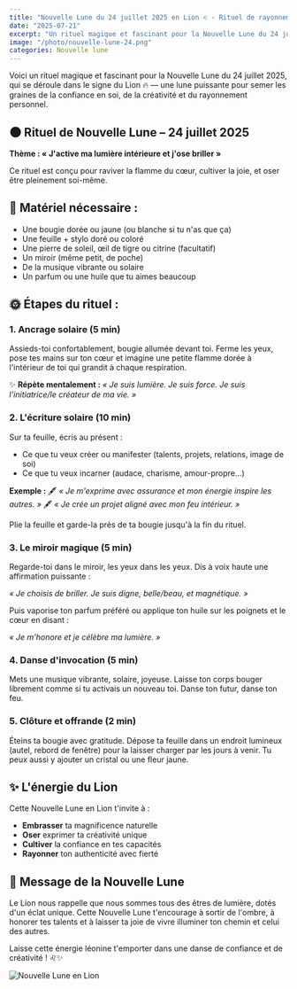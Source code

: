 ```yaml
---
title: "Nouvelle Lune du 24 juillet 2025 en Lion ♌ - Rituel de rayonnement 🌑"
date: "2025-07-21"
excerpt: "Un rituel magique et fascinant pour la Nouvelle Lune du 24 juillet 2025, qui se déroule dans le signe du Lion 🔥 — une lune puissante pour semer les graines de la confiance en soi, de la créativité et du rayonnement personnel."
image: "/photo/nouvelle-lune-24.png"
categories: Nouvelle lune
---
```


Voici un rituel magique et fascinant pour la Nouvelle Lune du 24 juillet 2025, qui se déroule dans le signe du Lion 🔥 — une lune puissante pour semer les graines de la confiance en soi, de la créativité et du rayonnement personnel.

## 🌑 Rituel de Nouvelle Lune – 24 juillet 2025

**Thème : « J'active ma lumière intérieure et j'ose briller »**

Ce rituel est conçu pour raviver la flamme du cœur, cultiver la joie, et oser être pleinement soi-même.

## 🌟 Matériel nécessaire :

- Une bougie dorée ou jaune (ou blanche si tu n'as que ça)
- Une feuille + stylo doré ou coloré
- Une pierre de soleil, œil de tigre ou citrine (facultatif)
- Un miroir (même petit, de poche)
- De la musique vibrante ou solaire
- Un parfum ou une huile que tu aimes beaucoup

## 🌞 Étapes du rituel :

### 1. Ancrage solaire (5 min)

Assieds-toi confortablement, bougie allumée devant toi.
Ferme les yeux, pose tes mains sur ton cœur et imagine une petite flamme dorée à l'intérieur de toi qui grandit à chaque respiration.

✨ **Répète mentalement :**
_« Je suis lumière. Je suis force. Je suis l'initiatrice/le créateur de ma vie. »_

### 2. L'écriture solaire (10 min)

Sur ta feuille, écris au présent :

- Ce que tu veux créer ou manifester (talents, projets, relations, image de soi)
- Ce que tu veux incarner (audace, charisme, amour-propre…)

**Exemple :**
🖋 _« Je m'exprime avec assurance et mon énergie inspire les autres. »_
🖋 _« Je crée un projet aligné avec mon feu intérieur. »_

Plie la feuille et garde-la près de ta bougie jusqu'à la fin du rituel.

### 3. Le miroir magique (5 min)

Regarde-toi dans le miroir, les yeux dans les yeux.
Dis à voix haute une affirmation puissante :

_« Je choisis de briller. Je suis digne, belle/beau, et magnétique. »_

Puis vaporise ton parfum préféré ou applique ton huile sur les poignets et le cœur en disant :

_« Je m'honore et je célèbre ma lumière. »_

### 4. Danse d'invocation (5 min)

Mets une musique vibrante, solaire, joyeuse.
Laisse ton corps bouger librement comme si tu activais un nouveau toi. Danse ton futur, danse ton feu.

### 5. Clôture et offrande (2 min)

Éteins ta bougie avec gratitude.
Dépose ta feuille dans un endroit lumineux (autel, rebord de fenêtre) pour la laisser charger par les jours à venir.
Tu peux aussi y ajouter un cristal ou une fleur jaune.

## ✨ L'énergie du Lion

Cette Nouvelle Lune en Lion t'invite à :

- **Embrasser** ta magnificence naturelle
- **Oser** exprimer ta créativité unique
- **Cultiver** la confiance en tes capacités
- **Rayonner** ton authenticité avec fierté

## 🌟 Message de la Nouvelle Lune

Le Lion nous rappelle que nous sommes tous des êtres de lumière, dotés d'un éclat unique. Cette Nouvelle Lune t'encourage à sortir de l'ombre, à honorer tes talents et à laisser ta joie de vivre illuminer ton chemin et celui des autres.

Laisse cette énergie léonine t'emporter dans une danse de confiance et de créativité ! ♌✨

![Nouvelle Lune en Lion](/photo/nouvelle-lune-24.png)
